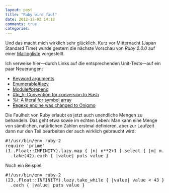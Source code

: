```yaml
---
layout: post
title: "Ruby wird faul"
date: 2012-12-02 14:18
comments: true
categories: 
---
```

<p>Und das macht mich wirklich sehr glücklich.
Kurz vor Mitternacht (Japan Standard Time) wurde gestern die
nächste Vorschau von <em>Ruby 2.0.0</em> auf einer
<a href='http://blade.nagaokaut.ac.jp/cgi-bin/scat.rb/ruby/ruby-core/50443'>Mailingliste</a> vorgestellt.</p>
<p>Ich verweise hier—durch Links auf die entsprechenden Unit-Tests—auf ein paar Neuerungen:</p>

<ul>
  <li><a href='https://github.com/ruby/ruby/blob/trunk/test/ruby/test_keyword.rb'>Keyword arguments</a></li>
  <li><a href='https://github.com/ruby/ruby/blob/trunk/test/ruby/test_lazy_enumerator.rb'>Enumerable#lazy</a></li>
  <li><a href='https://github.com/ruby/ruby/blob/trunk/test/ruby/test_module.rb'>Module#prepend</a></li>
  <li><a href='https://github.com/ruby/ruby/blob/trunk/test/ruby/test_object.rb'>#to_h: Convention for conversion to Hash</a></li>
  <li><a href='https://github.com/ruby/ruby/blob/trunk/test/ruby/test_literal.rb'>%i: A literal for symbol array</a></li>
  <li><a href='https://github.com/ruby/ruby/blob/trunk/test/ruby/test_regexp.rb'>Regexp engine was changed to Onigmo</a></li>
</ul>

<p>Die Faulheit von Ruby erlaubt es jetzt auch unendliche Mengen zu behandeln.
Das geht etwa sowie im echten Leben: Man kann eine Menge von sämtlichen,
natürlichen Zahlen erstmal definieren, aber zur Laufzeit dann nur den Teil
bearbeiten der auch wirklich gebraucht wird:</p>

<pre>
#!/usr/bin/env ruby-2
require 'prime'
(1..Float::INFINITY).lazy.map { |n| n**2+1 }.select { |m| m.prime? }
  .take(42).each { |value| puts value }
</pre>

<p>Noch ein Beispiel:</p>

<pre>
#!/usr/bin/env ruby-2
(23..Float::INFINITY).lazy.take_while { |value| value &lt; 43 }
  .each { |value| puts value }
</pre>
